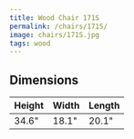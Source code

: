 ```yaml
---
title: Wood Chair 171S
permalink: /chairs/171S/
image: chairs/171S.jpg
tags: wood
---
```



## Dimensions

Height | Width | Length
-------|-------|-------
34.6"  | 18.1" | 20.1"